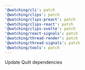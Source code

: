 ```yaml
---
'@watching/cli': patch
'@watching/clips': patch
'@watching/clips-preact': patch
'@watching/clips-react': patch
'@watching/clips-svelte': patch
'@watching/react-signals': patch
'@watching/thread-render': patch
'@watching/thread-signals': patch
'@watching/tools': patch
---
```


Update Quilt dependencies
